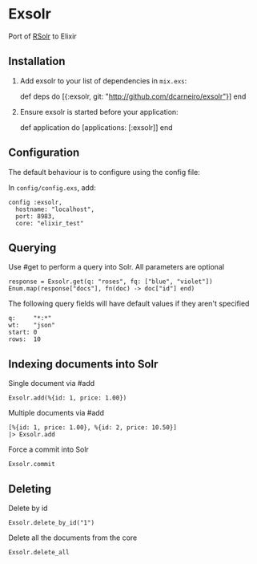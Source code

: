 # Exsolr

Port of [RSolr](https://github.com/rsolr/rsolr) to Elixir

## Installation

  1. Add exsolr to your list of dependencies in `mix.exs`:

        def deps do
          [{:exsolr, git: "http://github.com/dcarneiro/exsolr"}]
        end

  2. Ensure exsolr is started before your application:

        def application do
          [applications: [:exsolr]]
        end

## Configuration

The default behaviour is to configure using the config file:

In `config/config.exs`, add:

    config :exsolr,
      hostname: "localhost",
      port: 8983,
      core: "elixir_test"

## Querying

Use #get to perform a query into Solr. All parameters are optional

    response = Exsolr.get(q: "roses", fq: ["blue", "violet"])
    Enum.map(response["docs"], fn(doc) -> doc["id"] end)

The following query fields will have default values if they aren't specified

    q:     "*:*"
    wt:    "json"
    start: 0
    rows:  10

## Indexing documents into Solr

Single document via #add

    Exsolr.add(%{id: 1, price: 1.00})

Multiple documents via #add

    [%{id: 1, price: 1.00}, %{id: 2, price: 10.50}]
    |> Exsolr.add

Force a commit into Solr

    Exsolr.commit

## Deleting

Delete by id

    Exsolr.delete_by_id("1")

Delete all the documents from the core

    Exsolr.delete_all